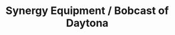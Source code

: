 ---
title: "Synergy Equipment / Bobcast of Daytona"
url: /daytona-beach/synergy-equipment-bobcast-of-daytona/
shop: Autohaus
---